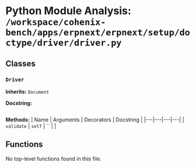 # Python Module Analysis: `/workspace/cohenix-bench/apps/erpnext/erpnext/setup/doctype/driver/driver.py`

## Classes

### `Driver`
**Inherits:** `Document`


**Docstring:**
```

```

**Methods:**
| Name | Arguments | Decorators | Docstring |
|---|---|---|---|
| `validate` | `self` | `` |  |





## Functions

No top-level functions found in this file.
